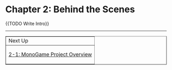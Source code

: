 # Chapter 2: Behind the Scenes

{{TODO Write Intro}}

---

<div align="right"><table border=1><tr><td>Next Up</td></tr><tr><td>

[2-1: MonoGame Project Overview](./02-01-monogame-project-overview.md)

</td></tr></table></div>
